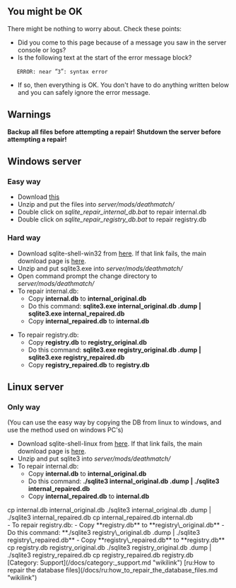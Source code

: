 You might be OK
---------------

There might be nothing to worry about. Check these points:

-   Did you come to this page because of a message you saw in the server console or logs?
-   Is the following text at the start of the error message block?

`   ERROR: near `“`3`”`: syntax error`

-   If so, then everything is OK. You don't have to do anything written below and you can safely ignore the error message.

Warnings
--------

**Backup all files before attempting a repair!**
**Shutdown the server before attempting a repair!**

Windows server
--------------

### Easy way

-   Download [this](http://updatesa.mtasa.com/sa/files/sqlite/mtasa-db-repair-win.zip)
-   Unzip and put the files into *server/mods/deathmatch/*
-   Double click on *sqlite\_repair\_internal\_db.bat* to repair internal.db
-   Double click on *sqlite\_repair\_registry\_db.bat* to repair registry.db

### Hard way

-   Download sqlite-shell-win32 from [here](http://www.sqlite.org/sqlite-shell-win32-x86-3070700.zip). If that link fails, the main download page is [here](http://www.sqlite.org/download.html).
-   Unzip and put sqlite3.exe into *server/mods/deathmatch/*
-   Open command prompt the change directory to *server/mods/deathmatch/*
-   To repair internal.db:
    -   Copy **internal.db** to **internal\_original.db**
    -   Do this command: **sqlite3.exe internal\_original.db .dump | sqlite3.exe internal\_repaired.db**
    -   Copy **internal\_repaired.db** to **internal.db**

<!-- -->

-   To repair registry.db:
    -   Copy **registry.db** to **registry\_original.db**
    -   Do this command: **sqlite3.exe registry\_original.db .dump | sqlite3.exe registry\_repaired.db**
    -   Copy **registry\_repaired.db** to **registry.db**

Linux server
------------

### Only way

(You can use the easy way by copying the DB from linux to windows, and use the method used on windows PC's)

-   Download sqlite-shell-linux from [here](http://www.sqlite.org/sqlite-shell-linux-x86-3070700.zip). If that link fails, the main download page is [here](http://www.sqlite.org/download.html).
-   Unzip and put sqlite3 into *server/mods/deathmatch/*
-   To repair internal.db:
    -   Copy **internal.db** to **internal\_original.db**
    -   Do this command: **./sqlite3 internal\_original.db .dump | ./sqlite3 internal\_repaired.db**
    -   Copy **internal\_repaired.db** to **internal.db**

<section name="Commands" class="server" show="false">
    cp internal.db internal_original.db
    ./sqlite3 internal_original.db .dump | ./sqlite3 internal_repaired.db
    cp internal_repaired.db internal.db

</section>
-   To repair registry.db:
    -   Copy **registry.db** to **registry\_original.db**
    -   Do this command: **./sqlite3 registry\_original.db .dump | ./sqlite3 registry\_repaired.db**
    -   Copy **registry\_repaired.db** to **registry.db**

<section name="Commands" class="server" show="false">
    cp registry.db registry_original.db
    ./sqlite3 registry_original.db .dump | ./sqlite3 registry_repaired.db
    cp registry_repaired.db registry.db

</section>
[Category: Support](/docs/category:_support.md "wikilink") [ru:How to repair the database files](/docs/ru:how_to_repair_the_database_files.md "wikilink")
